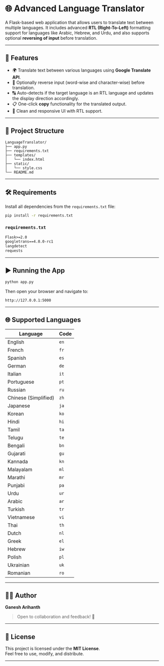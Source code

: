 
# 🌐 Advanced Language Translator

A Flask-based web application that allows users to translate text between multiple languages. It includes advanced **RTL (Right-To-Left)** formatting support for languages like Arabic, Hebrew, and Urdu, and also supports optional **reversing of input** before translation.

---

## 🚀 Features

- 🌍 Translate text between various languages using **Google Translate API**.
- 🔁 Optionally reverse input (word-wise and character-wise) before translation.
- 🔠 Auto-detects if the target language is an RTL language and updates the display direction accordingly.
- 📋 One-click **copy** functionality for the translated output.
- 🎨 Clean and responsive UI with RTL support.

---

## 📂 Project Structure

```
LanguageTranslator/
├── app.py
├── requirements.txt
├── templates/
│   └── index.html
├── static/
│   └── style.css
└── README.md
```

---

## 🛠️ Requirements

Install all dependencies from the `requirements.txt` file:

```bash
pip install -r requirements.txt
```

### `requirements.txt`
```txt
Flask>=2.0
googletrans==4.0.0-rc1
langdetect
requests
```

---

## ▶️ Running the App

```bash
python app.py
```

Then open your browser and navigate to:

```
http://127.0.0.1:5000
```

---

## 🌐 Supported Languages

| Language             | Code |
| -------------------- | ---- |
| English              | `en` |
| French               | `fr` |
| Spanish              | `es` |
| German               | `de` |
| Italian              | `it` |
| Portuguese           | `pt` |
| Russian              | `ru` |
| Chinese (Simplified) | `zh` |
| Japanese             | `ja` |
| Korean               | `ko` |
| Hindi                | `hi` |
| Tamil                | `ta` |
| Telugu               | `te` |
| Bengali              | `bn` |
| Gujarati             | `gu` |
| Kannada              | `kn` |
| Malayalam            | `ml` |
| Marathi              | `mr` |
| Punjabi              | `pa` |
| Urdu                 | `ur` |
| Arabic               | `ar` |
| Turkish              | `tr` |
| Vietnamese           | `vi` |
| Thai                 | `th` |
| Dutch                | `nl` |
| Greek                | `el` |
| Hebrew               | `iw` |
| Polish               | `pl` |
| Ukrainian            | `uk` |
| Romanian             | `ro` |


---

## 👨‍💻 Author

**Ganesh Arihanth**

> Open to collaboration and feedback! 🌟

---

## 📄 License

This project is licensed under the **MIT License**.  
Feel free to use, modify, and distribute.

---

